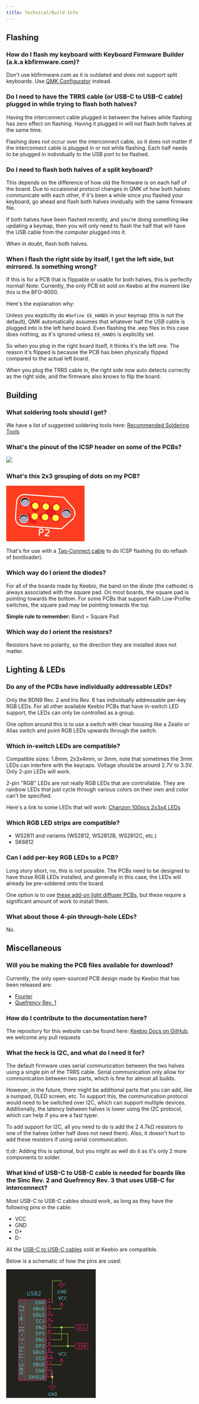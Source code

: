 ```yaml
---
title: Technical/Build Info
---
```


## Flashing

### How do I flash my keyboard with Keyboard Firmware Builder (a.k.a kbfirmware.com)?
Don't use kbfirmware.com as it is outdated and does not support split keyboards. Use [QMK Configurator](https://config.qmk.fm/) instead.

### Do I need to have the TRRS cable (or USB-C to USB-C cable) plugged in while trying to flash both halves?
Having the interconnect cable plugged in between the halves while flashing has zero effect on flashing. Having it plugged in will not flash both halves at the same time.

Flashing does not occur over the interconnect cable, so it does not matter if the interconnect cable is plugged in or not while flashing. Each half needs to be plugged in individually to the USB port to be flashed.

### Do I need to flash both halves of a split keyboard?

This depends on the difference of how old the firmware is on each half of the board. Due to occaisional protocol changes in QMK of how both halves communicate with each other, if it's been a while since you flashed your keyboard, go ahead and flash both halves invidually with the same firmware file.

If both halves have been flashed recently, and you're doing something like updating a keymap, then you will only need to flash the half that will have the USB cable from the computer plugged into it.

When in doubt, flash both halves.

### When I flash the right side by itself, I get the left side, but mirrored. Is something wrong?

If this is for a PCB that is flippable or usable for both halves, this is perfectly normal! Note: Currently, the only PCB kit sold on Keebio at the moment like this is the BFO-9000.

Here's the explanation why:  

Unless you explicitly do `#define EE_HANDS` in your keymap \(this is not the default\), QMK automatically assumes that whatever half the USB cable is plugged into is the left hand board. Even flashing the .eep files in this case does nothing, as it's ignored unless `EE_HANDS` is explicitly set.

So when you plug in the right board itself, it thinks it's the left one. The reason it's flipped is because the PCB has been physically flipped compared to the actual left board.

When you plug the TRRS cable in, the right side now auto detects correctly as the right side, and the firmware also knows to flip the board.

## Building

### What soldering tools should I get?

We have a list of suggested soldering tools here: [Recommended Soldering Tools](../soldering-tools)

### What's the pinout of the ICSP header on some of the PCBs?
![](./../assets/ICSP_header.png)

### What's this 2x3 grouping of dots on my PCB?

![](./../assets/images/misc/tag-connect.png)

That's for use with a [Tag-Connect cable](https://www.tag-connect.com/product-category/products/cables/6-pin-target) to do ICSP flashing (to do reflash of bootloader).

### Which way do I orient the diodes?
For all of the boards made by Keebio, the band on the diode (the cathode) is always associated with the square pad. On most boards, the square pad is pointing towards the bottom. For some PCBs that support Kailh Low-Profile switches, the square pad may be pointing towards the top.

**Simple rule to remember:** Band = Square Pad

### Which way do I orient the resistors?
Resistors have no polarity, so the direction they are installed does not matter.

## Lighting & LEDs

### Do any of the PCBs have individually addressable LEDs?
Only the BDN9 Rev. 2 and Iris Rev. 6 has individually addressable per-key RGB LEDs. For all other available Keebio PCBs that have in-switch LED support, the LEDs can only be controlled as a group.

One option around this is to use a switch with clear housing like a Zealio or Alias switch and point RGB LEDs upwards through the switch.

### Which in-switch LEDs are compatible?
Compatible sizes: 1.8mm, 2x3x4mm, or 3mm, note that sometimes the 3mm LEDs can interfere with the keycaps. Voltage should be around 2.7V to 3.3V. Only 2-pin LEDs will work.

2-pin "RGB" LEDs are not really RGB LEDs that are controllable. They are rainbow LEDs that just cycle through various colors on their own and color can't be specified.

Here's a link to some LEDs that will work: [Chanzon 100pcs 2x3x4 LEDs](https://amzn.to/3y9Jgf1)

### Which RGB LED strips are compatible?
- WS2811 and variants (WS2812, WS2812B, WS2812C, etc.)
- SK6812

### Can I add per-key RGB LEDs to a PCB?

Long story short, no, this is not possible. The PCBs need to be designed to have those RGB LEDs installed, and generally in this case, the LEDs will already be pre-soldered onto the board.

One option is to use [these add-on light diffuser PCBs](https://kprepublic.com/products/xd-halo-rgb-light-control-pcb-soft-lighting-light-diffuser-circle-light-for-mechanical-keyboard-cospad-xd60-64-75-84-96-40-68), but these require a significant amount of work to install them.

### What about those 4-pin through-hole LEDs?

No.

## Miscellaneous

### Will you be making the PCB files available for download?
Currently, the only open-sourced PCB design made by Keebio that has been released are:

- [Fourier](https://github.com/keebio/fourier)
- [Quefrency Rev. 1](https://github.com/keebio/quefrency-rev1-pcb)

### How do I contribute to the documentation here?
The repository for this website can be found here: [Keebio Docs on GitHub](https://github.com/keebio/keebio-docs/), we welcome any pull requests

### What the heck is I2C, and what do I need it for?
The default firmware uses serial communication between the two halves using a single pin of the TRRS cable. Serial communication only allow for communication between two parts, which is fine for almost all builds.

However, in the future, there might be additional parts that you can add, like a numpad, OLED screen, etc. To support this, the communication protocol would need to be switched over I2C, which can support multiple devices. Additionally, the latency between halves is lower using the I2C protocol, which can help if you are a fast typer.

To add support for I2C, all you need to do is add the 2 4.7kΩ resistors to one of the halves \(other half does not need them\). Also, it doesn't hurt to add these resistors if using serial communication.

tl;dr: Adding this is optional, but you might as well do it as it's only 2 more components to solder.

### What kind of USB-C to USB-C cable is needed for boards like the Sinc Rev. 2 and Quefrency Rev. 3 that uses USB-C for interconnect?

Most USB-C to USB-C cables should work, as long as they have the following pins in the cable:

- VCC
- GND
- D+
- D-

All the [USB-C to USB-C cables](https://keeb.io/products/usb-c-to-usb-c-cable) sold at Keebio are compatible.

Below is a schematic of how the pins are used:

![](./../assets/images/misc/usb-c-interconnect.png)

